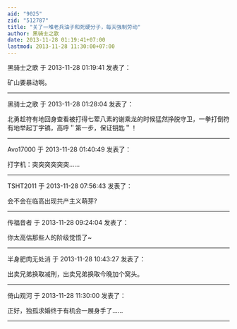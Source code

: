 ```yaml
---
aid: "9025"
zid: "512787"
title: "关了一堆老兵油子和死硬分子，每天强制劳动"
author: 黑骑士之歌
date: 2013-11-28 01:19:41+07:00
lastmod: 2013-11-28 11:30:00+07:00
---
```


黑骑士之歌 于 2013-11-28 01:19:41 发表了：

矿山要暴动啊。

---

黑骑士之歌 于 2013-11-28 01:28:04 发表了：

北勇趁符有地回身查看被打得七荤八素的谢乘龙的时候猛然挣脱守卫，一拳打倒符有地举起丁字镐，高呼＂第一步，保证钥匙＂！

---

Avo17000 于 2013-11-28 01:40:49 发表了：

打字机：突突突突突突……

---

TSHT2011 于 2013-11-28 07:56:43 发表了：

会不会在临高出现共产主义萌芽?

---

传福音者 于 2013-11-28 09:24:04 发表了：

你太高估那些人的阶级觉悟了~

---

半身肥肉无处消 于 2013-11-28 10:43:27 发表了：

出卖兄弟换取减刑，出卖兄弟换取今晚加个窝头。

---

倚山观河 于 2013-11-28 11:30:00 发表了：

正好，独孤求婚终于有机会一展身手了……

---
